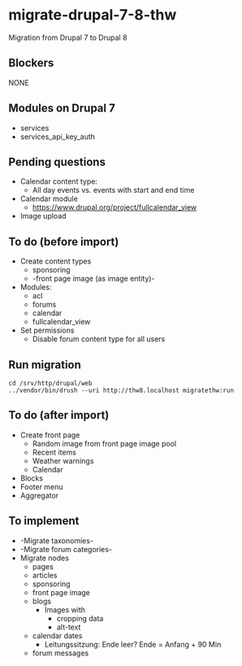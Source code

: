 # migrate-drupal-7-8-thw
Migration from Drupal 7 to Drupal 8

## Blockers

NONE

## Modules on Drupal 7

* services
* services_api_key_auth

## Pending questions

* Calendar content type:
  * All day events vs. events with start and end time
* Calendar module
  * https://www.drupal.org/project/fullcalendar_view
* Image upload

## To do (before import)

* Create content types
  * sponsoring
  * -front page image (as image entity)-
* Modules:
    * acl
    * forums
    * calendar
    * fullcalendar_view
* Set permissions
  * Disable forum content type for all users

## Run migration

    cd /srv/http/drupal/web
    ../vendor/bin/drush --uri http://thw8.localhost migratethw:run

## To do (after import)

* Create front page
  * Random image from front page image pool
  * Recent items
  * Weather warnings
  * Calendar
* Blocks
* Footer menu
* Aggregator

## To implement

* -Migrate taxonomies-
* -Migrate forum categories-
* Migrate nodes
  * pages
  * articles
  * sponsoring
  * front page image
  * blogs
    * Images with
      * cropping data
      * alt-text
  * calendar dates
    * Leitungssitzung: Ende leer? Ende = Anfang + 90 Min
  * forum messages
